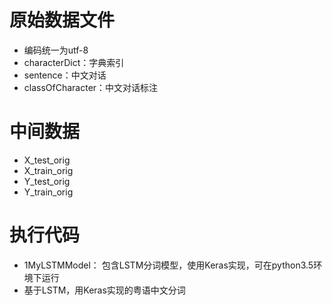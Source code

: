 # 原始数据文件
* 编码统一为utf-8
* characterDict：字典索引
* sentence：中文对话
* classOfCharacter：中文对话标注

# 中间数据
* X\_test\_orig
* X\_train\_orig
* Y\_test\_orig
* Y\_train\_orig

# 执行代码
* 1MyLSTMModel： 包含LSTM分词模型，使用Keras实现，可在python3.5环境下运行
* 基于LSTM，用Keras实现的粤语中文分词
